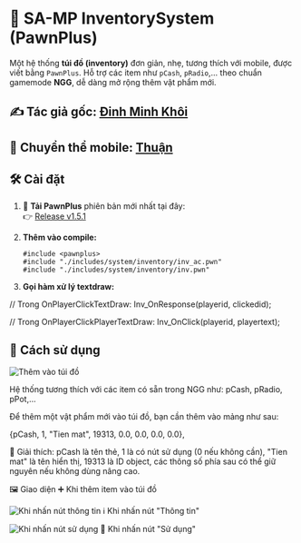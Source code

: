# 🎒 SA-MP InventorySystem (PawnPlus)

Một hệ thống **túi đồ (inventory)** đơn giản, nhẹ, tương thích với mobile, được viết bằng `PawnPlus`. Hỗ trợ các item như `pCash`, `pRadio`,... theo chuẩn gamemode **NGG**, dễ dàng mở rộng thêm vật phẩm mới.

✍️ Tác giả gốc: [Đinh Minh Khôi](https://github.com/dinhkhoi2298)
---
📱 Chuyển thể mobile: [Thuận](https://github.com/quocthuan1007)
---

## 🛠️ Cài đặt

1. 🔗 **Tải PawnPlus** phiên bản mới nhất tại đây:  
   👉 [Release v1.5.1](https://github.com/IS4Code/PawnPlus/releases/tag/v1.5.1)

2. **Thêm vào compile:**

   ```pawn
   #include <pawnplus>
   #include "./includes/system/inventory/inv_ac.pwn"
   #include "./includes/system/inventory/inv.pwn"

3. **Gọi hàm xử lý textdraw:**

// Trong OnPlayerClickTextDraw:
Inv_OnResponse(playerid, clickedid);

// Trong OnPlayerClickPlayerTextDraw:
Inv_OnClick(playerid, playertext);

## 🧾 Cách sử dụng

![Thêm vào túi đồ](images/h1.png)

Hệ thống tương thích với các item có sẵn trong NGG như: pCash, pRadio, pPot,...

Để thêm một vật phẩm mới vào túi đồ, bạn cần thêm vào mảng như sau:

{pCash, 1, "Tien mat", 19313, 0.0, 0.0, 0.0, 0.0},

📌 Giải thích:
pCash là tên thẻ,
1 là có nút sử dụng (0 nếu không cần),
"Tien mat" là tên hiển thị,
19313 là ID object,
các thông số phía sau có thể giữ nguyên nếu không dùng nâng cao.

🖼️ Giao diện
➕ Khi thêm item vào túi đồ

![Khi nhấn nút thông tin](images/h2.png)
ℹ️ Khi nhấn nút "Thông tin"

![Khi nhấn nút sử dụng](images/h3.png)
🧪 Khi nhấn nút "Sử dụng"

